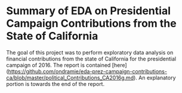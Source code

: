 # Summary of EDA on Presidential Campaign Contributions from the State of California
The goal of this project was to perform exploratory data analysis on financial contributions from the state of California for the presidential campaign of 2016. The report is contained [here] (https://github.com/ondramie/eda-prez-campaign-contributions-ca/blob/master/political_Contributions_CA2016g.md).  An explanatory portion is towards the end of the report.
